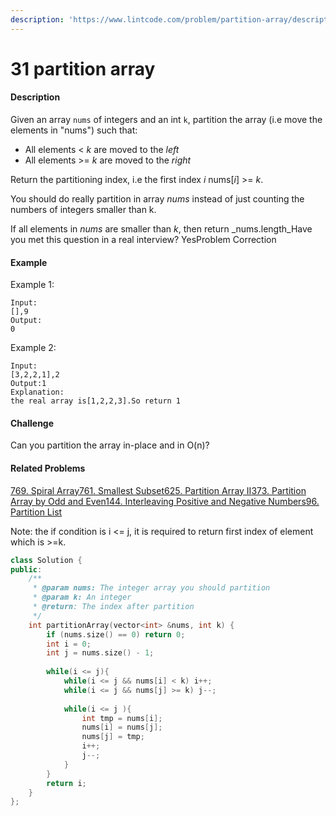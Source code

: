```yaml
---
description: 'https://www.lintcode.com/problem/partition-array/description'
---
```


# 31 partition array



#### Description

Given an array `nums` of integers and an int `k`, partition the array \(i.e move the elements in "nums"\) such that:

* All elements &lt; _k_ are moved to the _left_
* All elements &gt;= _k_ are moved to the _right_

Return the partitioning index, i.e the first index _i_ nums\[_i_\] &gt;= _k_.

You should do really partition in array _nums_ instead of just counting the numbers of integers smaller than k.

If all elements in _nums_ are smaller than _k_, then return _nums.length_Have you met this question in a real interview?  YesProblem Correction

#### Example

Example 1:

```text
Input:
[],9
Output:
0

```

Example 2:

```text
Input:
[3,2,2,1],2
Output:1
Explanation:
the real array is[1,2,2,3].So return 1
```

#### Challenge

Can you partition the array in-place and in O\(n\)?

#### Related Problems

[769. Spiral Array](https://www.lintcode.com/problem/spiral-array)[761. Smallest Subset](https://www.lintcode.com/problem/smallest-subset)[625. Partition Array II](https://www.lintcode.com/problem/partition-array-ii)[373. Partition Array by Odd and Even](https://www.lintcode.com/problem/partition-array-by-odd-and-even)[144. Interleaving Positive and Negative Numbers](https://www.lintcode.com/problem/interleaving-positive-and-negative-numbers)[96. Partition List](https://www.lintcode.com/problem/partition-list)

Note: the if condition is i &lt;= j,  it is required to return first index of element which is &gt;=k.

```cpp
class Solution {
public:
    /**
     * @param nums: The integer array you should partition
     * @param k: An integer
     * @return: The index after partition
     */
    int partitionArray(vector<int> &nums, int k) {
        if (nums.size() == 0) return 0;
        int i = 0;
        int j = nums.size() - 1;
        
        while(i <= j){
            while(i <= j && nums[i] < k) i++;
            while(i <= j && nums[j] >= k) j--;
            
            while(i <= j ){
                int tmp = nums[i];
                nums[i] = nums[j];
                nums[j] = tmp;
                i++;
                j--;
            }
        }
        return i;
    }
};
```

